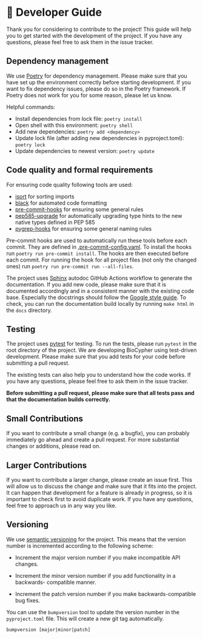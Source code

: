 # 🔬 Developer Guide

Thank you for considering to contribute to the project! This guide will help you
to get started with the development of the project. If you have any questions,
please feel free to ask them in the issue tracker.

## Dependency management

We use [Poetry](https://python-poetry.org) for dependency management. Please
make sure that you have set up the environment correctly before starting
development. If you want to fix dependency issues, please do so in the Poetry
framework. If Poetry does not work for you for some reason, please let us know.

Helpful commands:
- Install dependencies from lock file: `poetry install`
- Open shell with this environment: `poetry shell`
- Add new dependencies: `poetry add <dependency>`
- Update lock file (after adding new dependencies in pyproject.toml): `poetry lock`
- Update dependencies to newest version: `poetry update`

## Code quality and formal requirements

For ensuring code quality following tools are used:
- [isort](https://isort.readthedocs.io/en/latest/) for sorting imports
- [black](https://black.readthedocs.io/en/stable/) for automated code formatting
- [pre-commit-hooks](https://github.com/pre-commit/pre-commit-hooks) for ensuring some general rules
- [pep585-upgrade](https://github.com/snok/pep585-upgrade) for automatically upgrading type hints to the new native types defined in PEP 585
- [pygrep-hooks](https://github.com/pre-commit/pygrep-hooks) for ensuring some general naming rules

Pre-commit hooks are used to automatically run these tools before each commit. They are defined in [.pre-commit-config.yaml](./.pre-commit-config.yaml). To install the hooks run `poetry run pre-commit install`. The hooks are then executed before each commit.
For running the hook for all project files (not only the changed ones) run `poetry run pre-commit run --all-files`.

The project uses [Sphinx](https://www.sphinx-doc.org/en/master/) autodoc GitHub
Actions workflow to generate the documentation. If you add new code, please make sure that it is documented
accordingly and in a consistent manner with the existing code base. 
Especially the docstrings should follow the [Google style guide](https://sphinxcontrib-napoleon.readthedocs.io/en/latest/example_google.html). To check, you can run the documentation build locally by running `make html` in the `docs` directory.

## Testing

The project uses [pytest](https://docs.pytest.org/en/stable/) for testing. To
run the tests, please run `pytest` in the root directory of the project. We are
developing BioCypher using test-driven development. Please make sure that you
add tests for your code before submitting a pull request.

The existing tests can also help you to understand how the code works. If you
have any questions, please feel free to ask them in the issue tracker.

**Before submitting a pull request, please make sure that all tests pass and
that the documentation builds correctly.**

## Small Contributions

If you want to contribute a small change (e.g. a bugfix), you can probably
immediately go ahead and create a pull request. For more substantial changes or
additions, please read on.

## Larger Contributions

If you want to contribute a larger change, please create an issue first. This
will allow us to discuss the change and make sure that it fits into the project.
It can happen that development for a feature is already in progress, so it is
important to check first to avoid duplicate work. If you have any questions,
feel free to approach us in any way you like.

## Versioning

We use [semantic versioning](https://semver.org/) for the project. This means
that the version number is incremented according to the following scheme:

- Increment the major version number if you make incompatible API changes.

- Increment the minor version number if you add functionality in a backwards-
  compatible manner.

- Increment the patch version number if you make backwards-compatible bug fixes.

You can use the `bumpversion` tool to update the version number in the
`pyproject.toml` file. This will create a new git tag automatically.

```
bumpversion [major|minor|patch]
```
